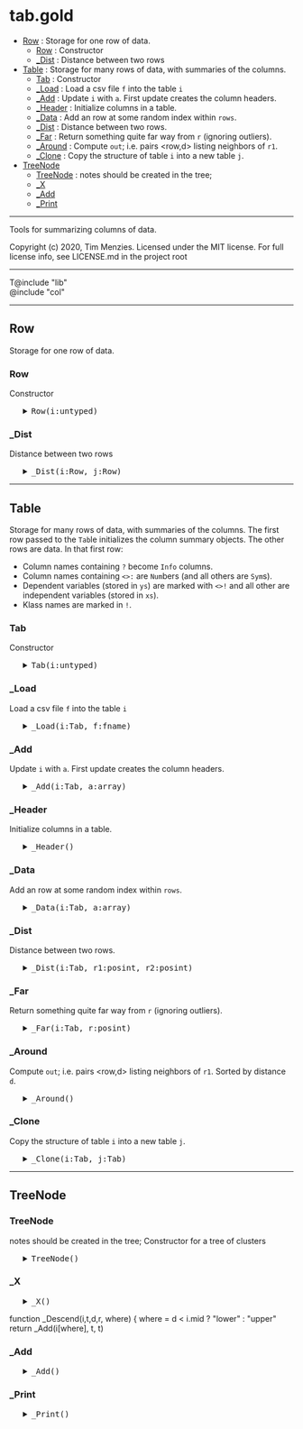 #  tab.gold
  - [Row](#row) : Storage for one row of data.
    - [Row](#row) : Constructor
    - [_Dist](#_dist) : Distance between two rows
  - [Table](#table) : Storage for many rows of data, with summaries of the columns.
    - [Tab](#tab) : Constructor
    - [_Load](#_load) : Load a csv file `f` into the table `i`
    - [_Add](#_add) : Update `i` with `a`. First update creates the column headers.
    - [_Header](#_header) : Initialize columns in a table.
    - [_Data](#_data) : Add an row at some random index within `rows`.
    - [_Dist](#_dist) : Distance between two rows.
    - [_Far](#_far) : Return something quite far way from `r` (ignoring outliers).
    - [_Around](#_around) : Compute `out`; i.e.  pairs <row,d> listing neighbors of `r1`.
    - [_Clone](#_clone) : Copy the structure of table `i` into a new table `j`.
  - [TreeNode](#treenode)
    - [TreeNode](#treenode) : notes should be created in the tree;
    - [_X](#_x)
    - [_Add](#_add)
    - [_Print](#_print)


-----------------------------------------------
Tools for summarizing columns of data.
 
Copyright (c) 2020, Tim Menzies.  Licensed under the MIT license.
For full license info, see LICENSE.md in the project root

-----------------------------------------------

T@include "lib"   
@include "col"

-----------------------------------------------------------

## Row 
Storage for one row of data.

### Row
Constructor

<ul><details><summary><tt>Row(i:untyped)</tt></summary>

```awk
function Row(i:untyped) {
  Object(i)
  i.p=2
  has(i,"cells")
  has(i,"ranges") }
```

</details></ul>

### _Dist
Distance between two rows

<ul><details><summary><tt>_Dist(i:Row, j:Row)</tt></summary>

```awk
function _Dist(i:Row,j:Row, tab, cols,  c,pos,x,y,d,d1,n) {
  for(c in cols) {
    pos = tab.cols[c].pos
    x   = i.cells[pos]
    y   = j.cells[pos]
    d1  = (x=="?" && y=="?") ? 1 : dist(tab.cols[c], x,y)
    d  += d1^i.p
    n++ }
  return (d/n)^(1/i.p) }
```

</details></ul>

-----------------------------------------------------------

## Table 
Storage for many rows of data, with summaries of the columns.
The first row passed to the `Tab`le initializes the column summary objects.
The other rows are data.  In that first row:

- Column names containing `?` become `Info` columns.
- Column names containing `<>:` are `Num`bers (and all others are `Sym`s).
- Dependent variables (stored in `ys`) are marked with `<>!` 
  and all other are independent variables (stored in `xs`).
- Klass names are marked in `!`.

### Tab
Constructor

<ul><details><summary><tt>Tab(i:untyped)</tt></summary>

```awk
function Tab(i:untyped) {
  Object(i); i.is = "Tab"
  i.klass   = ""
  i.use     = "xs"
  i.far     = 0.9
  has(i,"tree","TreeNode")
  has(i,"rows"); has(i,"cols"); has(i,"names")
  has(i,"info"); has(i,"xs");   has(i,"ys") }
```

</details></ul>

### _Load
Load a csv file `f` into the table `i`

<ul><details><summary><tt>_Load(i:Tab, f:fname)</tt></summary>

```awk
function _Load(i:Tab, f:fname) {
  while(csv(record,f)) {  add(i,record)} }
```

</details></ul>

### _Add
Update `i` with `a`. First update creates the column headers.

<ul><details><summary><tt>_Add(i:Tab, a:array)</tt></summary>

```awk
function _Add(i:Tab, a:array) {
  if ("cells" in a) return TabAdd(i, a.cells)
  length(i.cols) ?  TabData(i,a) : TabHeader(i,a) }
```

</details></ul>

### _Header
Initialize columns in a table.

<ul><details><summary><tt>_Header()</tt></summary>

```awk
function _Header(i,a,   where, what, j) {
  for(j=1; j<=length(a); j++) {
    i.names[j] = a[j]
    if (a[j] ~ /\?/) {
      what="Info"
      where="info"
    } else {
      what = a[j] ~ /[:<>]/ ?  "Num" : "Sym"
      where= a[j] ~ /[!<>]/ ?  "ys"  : "xs"
    }
    hAS(i.cols, j, what, a[j],j)   
    i[where][j]
    if (a[j]~/!/) i.klass = j }}
```

</details></ul>

### _Data
Add an row at some random index within `rows`.

<ul><details><summary><tt>_Data(i:Tab, a:array)</tt></summary>

```awk
function _Data(i:Tab, a:array,    r,j) {
  r = 1E6*rand()
  has(i.rows, r, "Row")
  for(j=1; j<=length(a); j++) 
    i.rows[r].cells[j] = add(i.cols[j], a[j]) 
  TreeNodeAdd(i.tree, i, r) }
```

</details></ul>

### _Dist
Distance between two rows.

<ul><details><summary><tt>_Dist(i:Tab, r1:posint, r2:posint)</tt></summary>

```awk
function _Dist(i:Tab, r1:posint, r2:posint) {
  return  dist(i.rows[r1], i.rows[r2], i[i.use]) }
```

</details></ul>

### _Far
Return something quite far way from `r` (ignoring outliers).

<ul><details><summary><tt>_Far(i:Tab, r:posint)</tt></summary>

```awk
function _Far(i:Tab, r:posint,     n,all) {
  n= _Around(i,r,all) out) 
  return out[int(n*i.far)].row }
```

</details></ul>

### _Around
Compute `out`; i.e.  pairs <row,d> listing neighbors of `r1`.
Sorted by distance `d`.

<ul><details><summary><tt>_Around()</tt></summary>

```awk
function _Around(i,r1,out,   r2) {
  for(r2 in i.rows) 
    if(r1 != r2) {
       out.row = r2
       out.d   = _Dist(r1, r2) }
  return keysort(out,"d") }
```

</details></ul>

### _Clone
Copy the structure of table `i` into a new table `j`.

<ul><details><summary><tt>_Clone(i:Tab, j:Tab)</tt></summary>

```awk
function _Clone(i:Tab, j:Tab) {
  Tab(j)
  TabHeader(j, i.names) }
```

</details></ul>

-----------------------------------------------------------

## TreeNode

### TreeNode
notes should be created in the tree;
Constructor for a tree of clusters

<ul><details><summary><tt>TreeNode()</tt></summary>

```awk
function TreeNode(i) {
  Object(i)
  i.enough=64
  i.is = "TreeNode"
  i.c=i.lo=i.hi=i.mid = ""
  has(i,"all")
  has(i,"upper")
  has(i,"lower") }
```

</details></ul>

### _X

<ul><details><summary><tt>_X()</tt></summary>

```awk
function _X(i,t, r     a,b,x) {
   a= TabDist(t,r,i.lo)
   b= TabDist(t,r,i.hi)
   x= (a^2 + i.c^2 - b^2)/(2*i.c)
   return max(0, min(1, x)) }
```

</details></ul>

function _Descend(i,t,d,r,   where) {
  where =  d < i.mid ? "lower" : "upper" 
  return _Add(i[where], t, t)

### _Add

<ul><details><summary><tt>_Add()</tt></summary>

```awk
function _Add(i, t, r.   n,one,x,tmp) {
  push(i.all,  r)
  if (length(i.all) == i.enough)  {
    i.lo = TabFar(t, r)
    i.hi = TabFar(t, i.lo )
    i.c  = TabDist(t, i.lo, i.hi)
    for(one in i.all) {
      tmp[one]  = x = _X(i,t,one)
      i.mid    += x/2 
    }
    has(i,"upper","TreeNode")
    has(i,"lower","TreeNode")
    for (one in tmp) 
      _Descend(i,t, tmp[one], one) 
  }
  if (length(i.all)>i.enough) 
    return _Descend(i,t, _X(i,t,r),r)
  return i.id }
```

</details></ul>

###  _Print

<ul><details><summary><tt> _Print()</tt></summary>

```awk
 function _Print(i,         lvl,pre) {
   print pre length(i.all)
   if (length(i.lower)) _Print(i.lower, lvl+1, "|.. " pre)
   if (length(i.upper)) _Print(i.upper, lvl+1, "|.. " pre) }
```

</details></ul>
